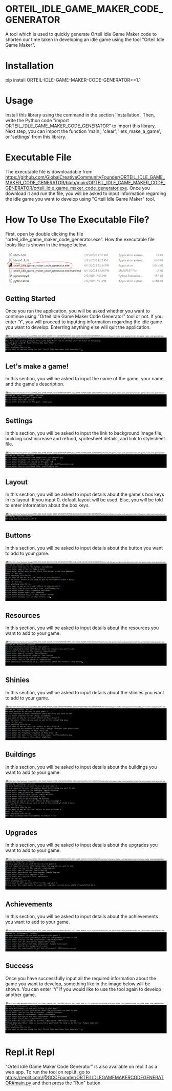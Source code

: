 # ORTEIL_IDLE_GAME_MAKER_CODE_GENERATOR

A tool which is used to quickly generate 
Orteil Idle Game Maker code to shorten 
our time taken in developing an idle game 
using the tool "Orteil Idle Game Maker".

# Installation

pip install ORTEIL-IDLE-GAME-MAKER-CODE-GENERATOR==1.1

# Usage

Install this library using the command in the section 'Installation'. 
Then, write the Python code 
"import ORTEIL_IDLE_GAME_MAKER_CODE_GENERATOR" to import this 
library. Next step, you can import the function 'main', 'clear',
'lets_make_a_game', or 'settings' from this library.

# Executable File

The executable file is downloadable from 
https://github.com/GlobalCreativeCommunityFounder/ORTEIL_IDLE_GAME_MAKER_CODE_GENERATOR/blob/main/ORTEIL_IDLE_GAME_MAKER_CODE_GENERATOR/orteil_idle_game_maker_code_generator.exe.
Once you download it and run the file, you will be asked to input 
information regarding the idle game you want to develop using 
"Orteil Idle Game Maker" tool.

# How To Use The Executable File?

First, open by double clicking the file "orteil_idle_game_maker_code_generator.exe". How the
executable file looks like is shown in the image below.

![Executable File](https://github.com/GlobalCreativeCommunityFounder/ORTEIL_IDLE_GAME_MAKER_CODE_GENERATOR/blob/main/images/Executable%20File.png)

## Getting Started

Once you run the application, you will be asked whether you 
want to continue using "Orteil Idle Game Maker Code Generator"
tool or not. If you enter 'Y', you will proceed to inputting 
information regarding the idle game you want to develop. Enterring 
anything else will quit the application.

![Getting Started](https://github.com/GlobalCreativeCommunityFounder/ORTEIL_IDLE_GAME_MAKER_CODE_GENERATOR/blob/main/images/Getting%20Started.png)

## Let's make a game!

In this section, you will be asked to input the name of the game,
your name, and the game's description.

![Let's make a game](https://github.com/GlobalCreativeCommunityFounder/ORTEIL_IDLE_GAME_MAKER_CODE_GENERATOR/blob/main/images/Lets%20Make%20a%20Game.png)

## Settings

In this section, you will be asked to input the link to background image file,
building cost increase and refund, spritesheet details, and 
link to stylesheet file.

![Settings](images/Settings.png)

## Layout

In this section, you will be asked to input details about the game's box keys
in its layout. If you input 0, default layout will be used. Else, you will be told
to enter information about the box keys.

![Layout](images/Layout.png)

## Buttons

In this section, you will be asked to input details about the button you want to add 
to your game.

![Buttons](images/Buttons.png)

## Resources

In this section, you will be asked to input details about the resources you want to add 
to your game.

![Resources](images/Resources.png)

## Shinies

In this section, you will be asked to input details about the shinies you want to add 
to your game.

![Shinies](images/Shinies.png)

## Buildings

In this section, you will be asked to input details about the buildings you want to add 
to your game.

![Buildings](images/Buildings.png)

## Upgrades

In this section, you will be asked to input details about the upgrades you want to add 
to your game.

![Upgrades](images/Upgrades.png)

## Achievements

In this section, you will be asked to input details about the achievements you want to add 
to your game.

![Achievements](images/Achievements.png)

## Success

Once you have successfully input all the required information about the game you want to develop, 
something like in the image below will be shown. You can enter 'Y' if you would like to use the tool 
again to develop another game.

![Success](images/Success.png)

# Repl.it Repl

"Orteil Idle Game Maker Code Generator" is also available on
repl.it as a web app. To run the tool on repl.it, go to 
https://replit.com/@GCCFounder/ORTEILIDLEGAMEMAKERCODEGENERATOR#main.py
and then press the "Run" button.
